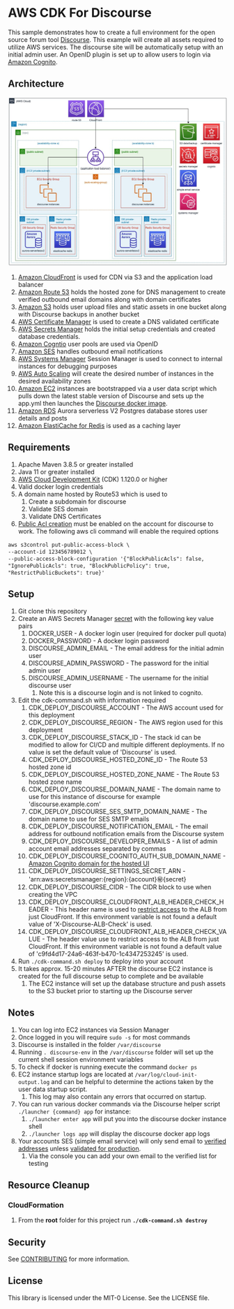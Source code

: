 # AWS CDK For Discourse

This sample demonstrates how to create a full environment for the open source forum tool [Discourse](https://github.com/discourse/discourse). This example will
create all assets required to utilize AWS services. The discourse site will be automatically setup with an initial admin
user. An OpenID plugin is set up to allow users to login via [Amazon Cognito](https://aws.amazon.com/cognito/).

## Architecture
<img alt="Architecture" src="./images/architecture.jpeg" />

1. [Amazon CloudFront](https://aws.amazon.com/cloudfront/) is used for CDN via S3 and the application load balancer
2. [Amazon Route 53](https://aws.amazon.com/route53/) holds the hosted zone for DNS management to create verified outbound email domains along with domain certificates
3. [Amazon S3](https://aws.amazon.com/route53/) holds user upload files and static assets in one bucket along with Discourse backups in another bucket
4. [AWS Certificate Manager](https://aws.amazon.com/certificate-manager/) is used to create a DNS validated certificate
5. [AWS Secrets Manager](https://aws.amazon.com/secrets-manager/) holds the initial setup credentials and created database credentials.
6. [Amazon Cogntio](https://aws.amazon.com/cognito/) user pools are used via OpenID
7. [Amazon SES](https://aws.amazon.com/ses/) handles outbound email notifications
8. [AWS Systems Manager](https://aws.amazon.com/systems-manager/) Session Manager is used to connect to internal instances for debugging purposes
9. [AWS Auto Scaling](https://aws.amazon.com/autoscaling/) will create the desired number of instances in the desired availability zones
10. [Amazon EC2](https://aws.amazon.com/pm/ec2/) instances are bootstrapped via a user data script which pulls down the latest stable version of Discourse and sets up the app.yml then launches the [Discourse docker image](https://hub.docker.com/r/bitnami/discourse).
11. [Amazon RDS](https://aws.amazon.com/rds/) Aurora serverless V2 Postgres database stores user details and posts
12. [Amazon ElastiCache for Redis](https://aws.amazon.com/elasticache/redis/) is used as a caching layer

## Requirements
1. Apache Maven 3.8.5 or greater installed
2. Java 11 or greater installed
3. <a href="https://aws.amazon.com/cdk/">AWS Cloud Development Kit</a> (CDK) 1.120.0 or higher
4. Valid docker login credentials
5. A domain name hosted by Route53 which is used to
    1. Create a subdomain for discourse
    2. Validate SES domain
    3. Validate DNS Certificates
6. [Public Acl creation](https://docs.aws.amazon.com/AmazonS3/latest/userguide/access-control-block-public-access.html) must be enabled on the account for discourse to work. The following aws cli command will enable the required options
```commandline
aws s3control put-public-access-block \
--account-id 123456789012 \
--public-access-block-configuration '{"BlockPublicAcls": false, "IgnorePublicAcls": true, "BlockPublicPolicy": true, "RestrictPublicBuckets": true}'
```

## Setup
1. Git clone this repository
2. Create an AWS Secrets Manager [secret](https://docs.aws.amazon.com/secretsmanager/latest/userguide/create_secret.html) with the following key value pairs
    1. DOCKER_USER - A docker login user (required for docker pull quota)
    2. DOCKER_PASSWORD - A docker login password
    3. DISCOURSE_ADMIN_EMAIL - The email address for the initial admin user
    4. DISCOURSE_ADMIN_PASSWORD - The password for the initial admin user
    5. DISCOURSE_ADMIN_USERNAME - The username for the initial discourse user
        1. Note this is a discourse login and is not linked to cognito.
3. Edit the cdk-command.sh with information required
    1. CDK_DEPLOY_DISCOURSE_ACCOUNT - The AWS account used for this deployment
    2. CDK_DEPLOY_DISCOURSE_REGION - The AWS region used for this deployment
    3. CDK_DEPLOY_DISCOURSE_STACK_ID - The stack id can be modified to allow for CI/CD and multiple different deployments. If no value is set the default value of 'Discourse' is used.
    4. CDK_DEPLOY_DISCOURSE_HOSTED_ZONE_ID - The Route 53 hosted zone id
    5. CDK_DEPLOY_DISCOURSE_HOSTED_ZONE_NAME - The Route 53 hosted zone name
    6. CDK_DEPLOY_DISCOURSE_DOMAIN_NAME - The domain name to use for this instance of discourse for example 'discourse.example.com'
    7. CDK_DEPLOY_DISCOURSE_SES_SMTP_DOMAIN_NAME - The domain name to use for SES SMTP emails
    8. CDK_DEPLOY_DISCOURSE_NOTIFICATION_EMAIL - The email address for outbound notification emails from the Discourse system
    9. CDK_DEPLOY_DISCOURSE_DEVELOPER_EMAILS - A list of admin account email addresses separated by commas
    10. CDK_DEPLOY_DISCOURSE_COGNITO_AUTH_SUB_DOMAIN_NAME - [Amazon Cognito domain for the hosted UI](https://docs.aws.amazon.com/cognito/latest/developerguide/cognito-user-pools-assign-domain-prefix.html#cognito-user-pools-assign-domain-prefix-step-1)
    11. CDK_DEPLOY_DISCOURSE_SETTINGS_SECRET_ARN - 'arn:aws:secretsmanager:{region}:{account}:secret:{secret}
    12. CDK_DEPLOY_DISCOURSE_CIDR - The CIDR block to use when creating the VPC
    13. CDK_DEPLOY_DISCOURSE_CLOUDFRONT_ALB_HEADER_CHECK_HEADER - This header name is used to [restrict access](https://docs.aws.amazon.com/AmazonCloudFront/latest/DeveloperGuide/restrict-access-to-load-balancer.html) to the ALB from just CloudFront. If this environment variable is not found a default value of 'X-Discourse-ALB-Check' is used.
    14. CDK_DEPLOY_DISCOURSE_CLOUDFRONT_ALB_HEADER_CHECK_VALUE - The header value use to restrict access to the ALB from just CloudFront. If this environment variable is not found a default value of 'c9fd4d17-24a6-463f-b470-1c4347253245' is used.
4. Run `./cdk-command.sh deploy` to deploy into your account
5. It takes approx. 15-20 minutes AFTER the discourse EC2 instance is created for the full discourse setup to complete and be available
    1. The EC2 instance will set up the database structure and push assets to the S3 bucket prior to starting up the Discourse server

## Notes
1. You can log into EC2 instances via Session Manager
2. Once logged in you will require `sudo -s` for most commands
3. Discourse is installed in the folder `/var/discourse`
4. Running `. discourse-env` in the `/var/discourse` folder will set up the current shell session environment variables
5. To check if docker is running execute the command `docker ps`
6. EC2 instance startup logs are located at `/var/log/cloud-init-output.log` and can be helpful to determine the actions taken by the user data startup script. 
   1. This log may also contain any errors that occurred on startup.
7. You can run various docker commands via the Discourse helper script `./launcher {command} app` for instance:
    1. `./launcher enter app` will put you into the discourse docker instance shell
    2. `./launcher logs app` will display the discourse docker app logs
8. Your accounts SES (simple email service) will only send email to [verified addresses](https://docs.aws.amazon.com/ses/latest/dg/verify-addresses-and-domains.html) unless [validated for production](https://docs.aws.amazon.com/ses/latest/dg/request-production-access.html).
   1. Via the console you can add your own email to the verified list for testing
   
## Resource Cleanup
### CloudFormation
1. From the <b>root</b> folder for this project run <b>`./cdk-command.sh destroy`</b>

## Security

See [CONTRIBUTING](CONTRIBUTING.md#security-issue-notifications) for more information.

## License

This library is licensed under the MIT-0 License. See the LICENSE file.

